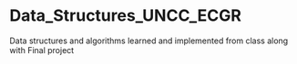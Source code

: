 # Data_Structures_UNCC_ECGR
Data structures and algorithms learned and implemented from class along with Final project 
